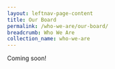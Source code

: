 ```yaml
---
layout: leftnav-page-content
title: Our Board
permalink: /who-we-are/our-board/
breadcrumb: Who We Are
collection_name: who-we-are
---
```


Coming soon!
